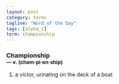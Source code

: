 ```yaml
---
layout: post
category: terms
tagline: "Word of the Day"
tags: [alpha_c]
term: championship
---
```


<h3>Championship<br/> <small>&mdash; v. (cham<span>&middot;</span>pi<span>&middot;</span>on<span>&middot;</span>ship)</small></h3>
<p><ol>
<li>a victor, urinating on the deck of a boat</li>
</ol></p>
